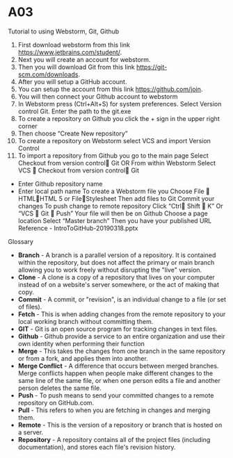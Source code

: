 # A03
Tutorial to using Webstorm, Git, Github
1. First download webstorm from this link https://www.jetbrains.com/student/.
2. Next you will create an account for webstorm.
3. Then you will download Git from this link https://git-scm.com/downloads. 
4. After you will setup a GitHub account.
5. You can setup the account from this link https://github.com/join.
6. You will then connect your Github account to webstorm  
7. In Webstorm press (Ctrl+Alt+S) for system preferences. Select Version control Git. Enter the path to the git.exe
8. To create a repository on Github you click the + sign in the upper right corner
9. Then choose “Create New repository”
10. To create a repository on Webstorm select VCS and import Version Control
11. To import a repository from Github you go to the main page Select Checkout from version control Git  OR
From within Webstorm Select VCS  Checkout from version control Git
- Enter Github repository name 
- Enter local path name
To create a Webstorm file you Choose File  HTMLHTML 5 or FileStylesheet
Then add files to Git 
Commit your changes
To push change to remote repository Click “Ctrl Shift  K” Or “VCS  Git  Push”
Your file will then be on Github
Choose a page location Select “Master branch”
Then you have your published URL 
Reference -  IntroToGitHub-20190318.pptx

Glossary
- <b>Branch</b> - A branch is a parallel version of a repository. It is contained within the repository, but does not affect the primary or main branch allowing you to work freely without disrupting the "live" version. 
- <b>Clone</b> - A clone is a copy of a repository that lives on your computer instead of on a website's server somewhere, or the act of making that copy. 
- <b>Commit</b> - A commit, or "revision", is an individual change to a file (or set of files).
- <b>Fetch</b> - This is when adding changes from the remote repository to your local working branch without committing them.
- <b>GIT</b> - Git is an open source program for tracking changes in text files.
- <b>Github</b> - Github provide a service to an entire organization and use their own identity when performing their function 
- <b>Merge</b> - This takes the changes from one branch in the same repository or from a fork, and applies them into another. 
- <b>Merge Conflict</b> -  A difference that occurs between merged branches. Merge conflicts happen when people make different changes to the same line of the same file, or when one person edits a file and another person deletes the same file.
- <b>Push</b> - To push means to send your committed changes to a remote repository on GitHub.com.
- <b>Pull</b> - This refers to when you are fetching in changes and merging them.
- <b>Remote</b> - This is the version of a repository or branch that is hosted on a server.
- <b>Repository</b> - A repository contains all of the project files (including documentation), and stores each file's revision history. 
